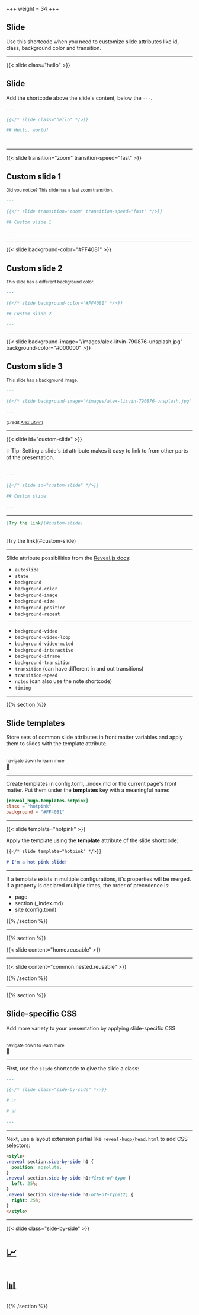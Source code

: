 +++
weight = 34
+++

## Slide

Use this shortcode when you need to customize slide attributes like id, class, background color and transition.

---

{{< slide class="hello" >}}

## Slide

Add the shortcode above the slide's content, below the `---`.

```markdown
---

{{</* slide class="hello" */>}}

## Hello, world!

---
```

---

{{< slide transition="zoom" transition-speed="fast" >}}

## Custom slide 1

<small>Did you notice? This slide has a fast zoom transition.</small>

```markdown
---

{{</* slide transition="zoom" transition-speed="fast" */>}}

## Custom slide 1

---
```

---

{{< slide background-color="#FF4081" >}}

## Custom slide 2

<small>This slide has a different background color.</small>

```markdown
---

{{</* slide background-color="#FF4081" */>}}

## Custom slide 2

---
```

---

{{< slide background-image="/images/alex-litvin-790876-unsplash.jpg" background-color="#000000" >}}

## Custom slide 3

<small>This slide has a background image.</small>

```markdown
---

{{</* slide background-image="/images/alex-litvin-790876-unsplash.jpg" */>}}

---
```

<small>(credit <a href="https://unsplash.com/@alexlitvin">Alex Litvin</a>)</small>

---

{{< slide id="custom-slide" >}}

💡 Tip: Setting a slide's `id` attribute makes it easy to link to from other parts of the presentation.
<br><br>

```markdown
---

{{</* slide id="custom-slide" */>}}

## Custom slide

---
```

---

```markdown
[Try the link](#custom-slide)
```

<br>
[Try the link](#custom-slide)

---

Slide attribute possibilities from the [Reveal.js docs](https://github.com/hakimel/reveal.js):

- `autoslide`
- `state`
- `background`
- `background-color`
- `background-image`
- `background-size`
- `background-position`
- `background-repeat`

---

- `background-video`
- `background-video-loop`
- `background-video-muted`
- `background-interactive`
- `background-iframe`
- `background-transition`
- `transition` (can have different in and out transitions)
- `transition-speed`
- `notes` (can also use the note shortcode)
- `timing`

---

{{% section %}}

## Slide templates

Store sets of common slide attributes in front matter variables and apply them to slides with the template attribute.

<br>
<small>
navigate down to learn more
</small>
<br>
<a href="#" class="navigate-down">🔽</a>

---

Create templates in config.toml, _index.md or the current page's front matter. Put them under the **templates** key with a meaningful name:

```toml
[reveal_hugo.templates.hotpink]
class = "hotpink"
background = "#FF4081"
```

---

{{< slide template="hotpink" >}}

Apply the template using the **template** attribute of the slide shortcode:

```markdown
{{</* slide template="hotpink" */>}}

# I'm a hot pink slide!
```

---

If a template exists in multiple configurations, it's properties will be merged. If a property is declared multiple times, the order of precedence is:

- page
- section (_index.md)
- site (config.toml)

{{% /section %}}

---

{{% section %}}

{{< slide content="home.reusable" >}}

---

{{< slide content="common.nested.reusable" >}}

{{% /section %}}

---

{{% section %}}

## Slide-specific CSS

Add more variety to your presentation by applying slide-specific CSS.

<br>
<small>
navigate down to learn more
</small>
<br>
<a href="#" class="navigate-down">🔽</a>

---

First, use the `slide` shortcode to give the slide a class:

```markdown
---

{{</* slide class="side-by-side" */>}}

# 📈

# 📊

---
```

---

Next, use a layout extension partial like `reveal-hugo/head.html` to add CSS selectors:

```html
<style>
.reveal section.side-by-side h1 {
  position: absolute;
}
.reveal section.side-by-side h1:first-of-type {
  left: 25%;
}
.reveal section.side-by-side h1:nth-of-type(2) {
  right: 25%;
}
</style>
```

---

{{< slide class="side-by-side" >}}

# 📈

# 📊

{{% /section %}}
